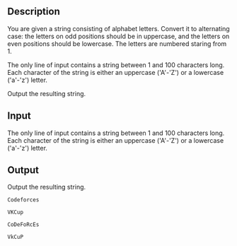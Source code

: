 ## Description

<div><p>You are given a string consisting of alphabet letters. Convert it to alternating case: the letters on odd positions should be in uppercase, and the letters on even positions should be lowercase. The letters are numbered staring from 1.</p></div><div class="input-specification"><p>The only line of input contains a string between <span class="tex-span">1</span> and <span class="tex-span">100</span> characters long. Each character of the string is either an uppercase ('A'-'Z') or a lowercase ('a'-'z') letter.</p></div><div class="output-specification"><p>Output the resulting string.</p></div>

## Input

<p>The only line of input contains a string between <span class="tex-span">1</span> and <span class="tex-span">100</span> characters long. Each character of the string is either an uppercase ('A'-'Z') or a lowercase ('a'-'z') letter.</p>

## Output

<p>Output the resulting string.</p>





```input1
Codeforces

```




```input2
VKCup

```




```output1
CoDeFoRcEs

```




```output2
VkCuP

```


